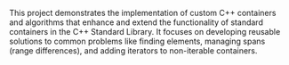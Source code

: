 This project demonstrates the implementation of custom C++ containers and algorithms that enhance and extend the functionality of standard containers in the C++ Standard Library. It focuses on developing reusable solutions to common problems like finding elements, managing spans (range differences), and adding iterators to non-iterable containers.
